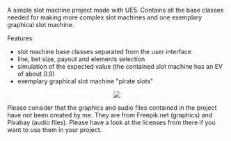 A simple slot machine project made with UE5. Contains all the base classes needed for making more complex slot machines and one exemplary graphical slot machine.

Features:
- slot machine base classes separated from the user interface
- line, bet size, payout and elements selection
- simulation of the expected value (the contained slot machine has an EV of about 0.9)
- exemplary graphical slot machine "pirate slots"

<p align="center" style="margin : 0; padding-top:0;">
<a href="https://www.youtube.com/watch?v=se5W8c8--Kk"><img src="https://img.youtube.com/vi/se5W8c8--Kk/0.jpg"></a>
</p>

Please consider that the graphics and audio files contained in the project have not been created by me. They are from Freepik.net (graphics) and Pixabay (audio files). Please have a look at the licenses from there if you want to use them in your project.